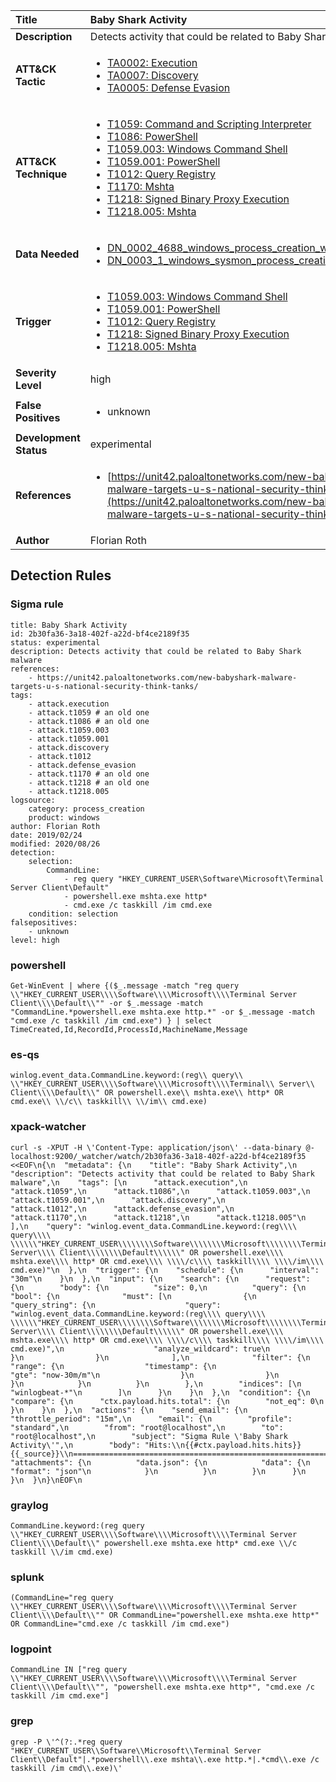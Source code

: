 | Title                    | Baby Shark Activity       |
|:-------------------------|:------------------|
| **Description**          | Detects activity that could be related to Baby Shark malware |
| **ATT&amp;CK Tactic**    |  <ul><li>[TA0002: Execution](https://attack.mitre.org/tactics/TA0002)</li><li>[TA0007: Discovery](https://attack.mitre.org/tactics/TA0007)</li><li>[TA0005: Defense Evasion](https://attack.mitre.org/tactics/TA0005)</li></ul>  |
| **ATT&amp;CK Technique** | <ul><li>[T1059: Command and Scripting Interpreter](https://attack.mitre.org/techniques/T1059)</li><li>[T1086: PowerShell](https://attack.mitre.org/techniques/T1086)</li><li>[T1059.003: Windows Command Shell](https://attack.mitre.org/techniques/T1059/003)</li><li>[T1059.001: PowerShell](https://attack.mitre.org/techniques/T1059/001)</li><li>[T1012: Query Registry](https://attack.mitre.org/techniques/T1012)</li><li>[T1170: Mshta](https://attack.mitre.org/techniques/T1170)</li><li>[T1218: Signed Binary Proxy Execution](https://attack.mitre.org/techniques/T1218)</li><li>[T1218.005: Mshta](https://attack.mitre.org/techniques/T1218/005)</li></ul>  |
| **Data Needed**          | <ul><li>[DN_0002_4688_windows_process_creation_with_commandline](../Data_Needed/DN_0002_4688_windows_process_creation_with_commandline.md)</li><li>[DN_0003_1_windows_sysmon_process_creation](../Data_Needed/DN_0003_1_windows_sysmon_process_creation.md)</li></ul>  |
| **Trigger**              | <ul><li>[T1059.003: Windows Command Shell](../Triggers/T1059.003.md)</li><li>[T1059.001: PowerShell](../Triggers/T1059.001.md)</li><li>[T1012: Query Registry](../Triggers/T1012.md)</li><li>[T1218: Signed Binary Proxy Execution](../Triggers/T1218.md)</li><li>[T1218.005: Mshta](../Triggers/T1218.005.md)</li></ul>  |
| **Severity Level**       | high |
| **False Positives**      | <ul><li>unknown</li></ul>  |
| **Development Status**   | experimental |
| **References**           | <ul><li>[https://unit42.paloaltonetworks.com/new-babyshark-malware-targets-u-s-national-security-think-tanks/](https://unit42.paloaltonetworks.com/new-babyshark-malware-targets-u-s-national-security-think-tanks/)</li></ul>  |
| **Author**               | Florian Roth |


## Detection Rules

### Sigma rule

```
title: Baby Shark Activity
id: 2b30fa36-3a18-402f-a22d-bf4ce2189f35
status: experimental
description: Detects activity that could be related to Baby Shark malware
references:
    - https://unit42.paloaltonetworks.com/new-babyshark-malware-targets-u-s-national-security-think-tanks/
tags:
    - attack.execution
    - attack.t1059 # an old one
    - attack.t1086 # an old one
    - attack.t1059.003
    - attack.t1059.001
    - attack.discovery
    - attack.t1012
    - attack.defense_evasion
    - attack.t1170 # an old one
    - attack.t1218 # an old one
    - attack.t1218.005
logsource:
    category: process_creation
    product: windows
author: Florian Roth
date: 2019/02/24
modified: 2020/08/26
detection:
    selection:
        CommandLine:
            - reg query "HKEY_CURRENT_USER\Software\Microsoft\Terminal Server Client\Default"
            - powershell.exe mshta.exe http*
            - cmd.exe /c taskkill /im cmd.exe
    condition: selection
falsepositives:
    - unknown
level: high

```





### powershell
    
```
Get-WinEvent | where {($_.message -match "reg query \\"HKEY_CURRENT_USER\\\\Software\\\\Microsoft\\\\Terminal Server Client\\\\Default\\"" -or $_.message -match "CommandLine.*powershell.exe mshta.exe http.*" -or $_.message -match "cmd.exe /c taskkill /im cmd.exe") } | select TimeCreated,Id,RecordId,ProcessId,MachineName,Message
```


### es-qs
    
```
winlog.event_data.CommandLine.keyword:(reg\\ query\\ \\"HKEY_CURRENT_USER\\\\Software\\\\Microsoft\\\\Terminal\\ Server\\ Client\\\\Default\\" OR powershell.exe\\ mshta.exe\\ http* OR cmd.exe\\ \\/c\\ taskkill\\ \\/im\\ cmd.exe)
```


### xpack-watcher
    
```
curl -s -XPUT -H \'Content-Type: application/json\' --data-binary @- localhost:9200/_watcher/watch/2b30fa36-3a18-402f-a22d-bf4ce2189f35 <<EOF\n{\n  "metadata": {\n    "title": "Baby Shark Activity",\n    "description": "Detects activity that could be related to Baby Shark malware",\n    "tags": [\n      "attack.execution",\n      "attack.t1059",\n      "attack.t1086",\n      "attack.t1059.003",\n      "attack.t1059.001",\n      "attack.discovery",\n      "attack.t1012",\n      "attack.defense_evasion",\n      "attack.t1170",\n      "attack.t1218",\n      "attack.t1218.005"\n    ],\n    "query": "winlog.event_data.CommandLine.keyword:(reg\\\\ query\\\\ \\\\\\"HKEY_CURRENT_USER\\\\\\\\Software\\\\\\\\Microsoft\\\\\\\\Terminal\\\\ Server\\\\ Client\\\\\\\\Default\\\\\\" OR powershell.exe\\\\ mshta.exe\\\\ http* OR cmd.exe\\\\ \\\\/c\\\\ taskkill\\\\ \\\\/im\\\\ cmd.exe)"\n  },\n  "trigger": {\n    "schedule": {\n      "interval": "30m"\n    }\n  },\n  "input": {\n    "search": {\n      "request": {\n        "body": {\n          "size": 0,\n          "query": {\n            "bool": {\n              "must": [\n                {\n                  "query_string": {\n                    "query": "winlog.event_data.CommandLine.keyword:(reg\\\\ query\\\\ \\\\\\"HKEY_CURRENT_USER\\\\\\\\Software\\\\\\\\Microsoft\\\\\\\\Terminal\\\\ Server\\\\ Client\\\\\\\\Default\\\\\\" OR powershell.exe\\\\ mshta.exe\\\\ http* OR cmd.exe\\\\ \\\\/c\\\\ taskkill\\\\ \\\\/im\\\\ cmd.exe)",\n                    "analyze_wildcard": true\n                  }\n                }\n              ],\n              "filter": {\n                "range": {\n                  "timestamp": {\n                    "gte": "now-30m/m"\n                  }\n                }\n              }\n            }\n          }\n        },\n        "indices": [\n          "winlogbeat-*"\n        ]\n      }\n    }\n  },\n  "condition": {\n    "compare": {\n      "ctx.payload.hits.total": {\n        "not_eq": 0\n      }\n    }\n  },\n  "actions": {\n    "send_email": {\n      "throttle_period": "15m",\n      "email": {\n        "profile": "standard",\n        "from": "root@localhost",\n        "to": "root@localhost",\n        "subject": "Sigma Rule \'Baby Shark Activity\'",\n        "body": "Hits:\\n{{#ctx.payload.hits.hits}}{{_source}}\\n================================================================================\\n{{/ctx.payload.hits.hits}}",\n        "attachments": {\n          "data.json": {\n            "data": {\n              "format": "json"\n            }\n          }\n        }\n      }\n    }\n  }\n}\nEOF\n
```


### graylog
    
```
CommandLine.keyword:(reg query \\"HKEY_CURRENT_USER\\\\Software\\\\Microsoft\\\\Terminal Server Client\\\\Default\\" powershell.exe mshta.exe http* cmd.exe \\/c taskkill \\/im cmd.exe)
```


### splunk
    
```
(CommandLine="reg query \\"HKEY_CURRENT_USER\\\\Software\\\\Microsoft\\\\Terminal Server Client\\\\Default\\"" OR CommandLine="powershell.exe mshta.exe http*" OR CommandLine="cmd.exe /c taskkill /im cmd.exe")
```


### logpoint
    
```
CommandLine IN ["reg query \\"HKEY_CURRENT_USER\\\\Software\\\\Microsoft\\\\Terminal Server Client\\\\Default\\"", "powershell.exe mshta.exe http*", "cmd.exe /c taskkill /im cmd.exe"]
```


### grep
    
```
grep -P \'^(?:.*reg query "HKEY_CURRENT_USER\\Software\\Microsoft\\Terminal Server Client\\Default"|.*powershell\\.exe mshta\\.exe http.*|.*cmd\\.exe /c taskkill /im cmd\\.exe)\'
```



